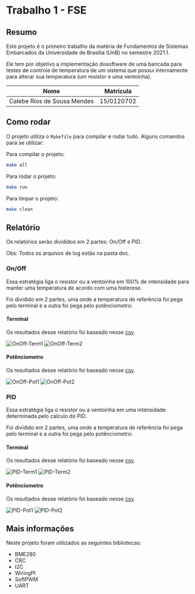 # Trabalho 1 - FSE

## **Resumo**

Este projeto é o primeiro trabalho da matéria de Fundamentos de Sistemas Embarcados da Universidade de Brasília (UnB) no semestre 2021.1.

Ele tem por objetivo a implementação dosoftware de uma bancada para testes de controle de temperatura de um sistema que possui internamente para alterar sua temperatura (um resistor e uma ventoinha).

|Nome|Matrícula|
|----|---------|
|Calebe Rios de Sousa Mendes|15/0120702|

## **Como rodar**

O projeto utiliza o `Makefile` para compilar e rodar tudo. Alguns comandos para se utilizar:

Para compilar o projeto:
```bash
make all
```

Para rodar o projeto:
```bash
make run
```

Para limpar o projeto:
```bash
make clean
```

## **Relatório**

Os relatórios serão divididos em 2 partes: On/Off e PID.

Obs: Todos os arquivos de log estão na pasta doc.

### **On/Off**

Essa estratégia liga o resistor ou a ventoinha em 100% de intensidade para manter uma temperatura de acordo com uma histerese.

Foi dividido em 2 partes, uma onde a temperatura de referência foi pega pelo terminal e a outra foi pega pelo potênciometro:

#### **Terminal**

Os resultados desse relatório foi baseado nesse [csv](doc/OnOff-Term/on-off.csv).

![OnOff-Term1](doc/OnOff-Term/OnOff-Term1.png)
![OnOff-Term2](doc/OnOff-Term/OnOff-Term2.png)

#### **Potênciometro**

Os resultados desse relatório foi baseado nesse [csv](doc/OnOff-Pot/on-off.csv).

![OnOff-Pot1](doc/OnOff-Pot/OnOff-Pot1.png)
![OnOff-Pot2](doc/OnOff-Pot/OnOff-Pot2.png)

### **PID**

Essa estratégia liga o resistor ou a ventoinha em uma intensidade determinada pelo calculo do PID.

Foi dividido em 2 partes, uma onde a temperatura de referência foi pega pelo terminal e a outra foi pega pelo potênciometro:

#### **Terminal**

Os resultados desse relatório foi baseado nesse [csv](doc/PID-Term/pid.csv).

![PID-Term1](doc/PID-Term/PID-Term1.png)
![PID-Term2](doc/PID-Term/PID-Term2.png)

#### **Potênciometro**

Os resultados desse relatório foi baseado nesse [csv](doc/PID-Pot/pid.csv).

![PID-Pot1](doc/PID-Pot/PID-Pot1.png)
![PID-Pot2](doc/PID-Pot/PID-Pot2.png)

## **Mais informações**

Neste projeto foram utilizados as seguintes bibliotecas:

- BME280
- CRC
- I2C
- WiringPI
- SoftPWM
- UART
